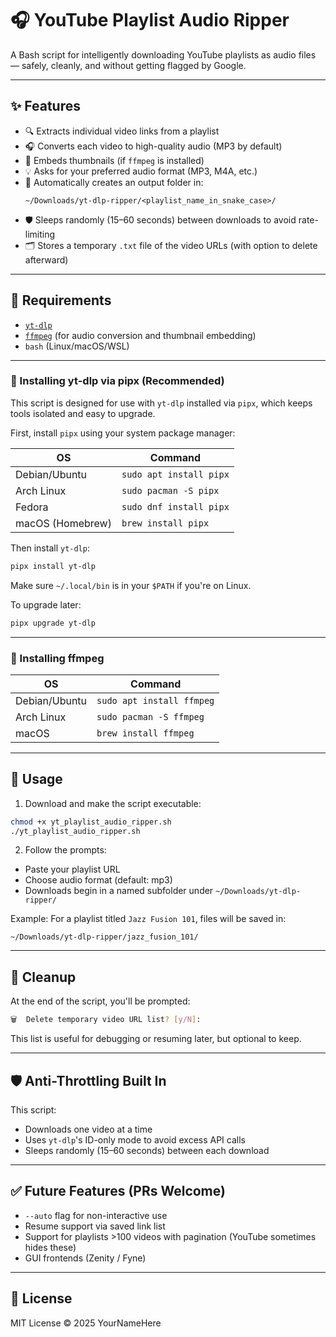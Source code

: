 # 🎧 YouTube Playlist Audio Ripper

A Bash script for intelligently downloading YouTube playlists as audio files — safely, cleanly, and without getting flagged by Google.

---

## ✨ Features

- 🔍 Extracts individual video links from a playlist
- 🎧 Converts each video to high-quality audio (MP3 by default)
- 📸 Embeds thumbnails (if `ffmpeg` is installed)
- 💡 Asks for your preferred audio format (MP3, M4A, etc.)
- 📂 Automatically creates an output folder in:
  ```
  ~/Downloads/yt-dlp-ripper/<playlist_name_in_snake_case>/
  ```
- 🛡️ Sleeps randomly (15–60 seconds) between downloads to avoid rate-limiting
- 🗂️ Stores a temporary `.txt` file of the video URLs (with option to delete afterward)

---

## 🧰 Requirements

- [`yt-dlp`](https://github.com/yt-dlp/yt-dlp)
- [`ffmpeg`](https://ffmpeg.org/) (for audio conversion and thumbnail embedding)
- `bash` (Linux/macOS/WSL)

---

### 🔧 Installing yt-dlp via pipx (Recommended)

This script is designed for use with `yt-dlp` installed via `pipx`, which keeps tools isolated and easy to upgrade.

First, install `pipx` using your system package manager:

| OS          | Command                                  |
|-------------|-------------------------------------------|
| Debian/Ubuntu | `sudo apt install pipx`                 |
| Arch Linux  | `sudo pacman -S pipx`                    |
| Fedora      | `sudo dnf install pipx`                  |
| macOS (Homebrew) | `brew install pipx`                 |

Then install `yt-dlp`:

```bash
pipx install yt-dlp
```

Make sure `~/.local/bin` is in your `$PATH` if you're on Linux.

To upgrade later:

```bash
pipx upgrade yt-dlp
```

---

### 🔧 Installing ffmpeg

| OS          | Command                         |
|-------------|----------------------------------|
| Debian/Ubuntu | `sudo apt install ffmpeg`     |
| Arch Linux  | `sudo pacman -S ffmpeg`        |
| macOS       | `brew install ffmpeg`          |

---

## 🚀 Usage

1. Download and make the script executable:

```bash
chmod +x yt_playlist_audio_ripper.sh
./yt_playlist_audio_ripper.sh
```

2. Follow the prompts:

- Paste your playlist URL
- Choose audio format (default: mp3)
- Downloads begin in a named subfolder under `~/Downloads/yt-dlp-ripper/`

Example:
For a playlist titled `Jazz Fusion 101`, files will be saved in:

```
~/Downloads/yt-dlp-ripper/jazz_fusion_101/
```

---

## 🧼 Cleanup

At the end of the script, you'll be prompted:

```bash
🗑️  Delete temporary video URL list? [y/N]:
```

This list is useful for debugging or resuming later, but optional to keep.

---

## 🛡️ Anti-Throttling Built In

This script:
- Downloads one video at a time
- Uses `yt-dlp`'s ID-only mode to avoid excess API calls
- Sleeps randomly (15–60 seconds) between each download

---

## ✅ Future Features (PRs Welcome)

- `--auto` flag for non-interactive use
- Resume support via saved link list
- Support for playlists >100 videos with pagination (YouTube sometimes hides these)
- GUI frontends (Zenity / Fyne)

---

## 📝 License

MIT License © 2025 YourNameHere

